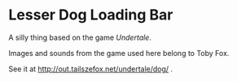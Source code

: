 Lesser Dog Loading Bar
====

A silly thing based on the game *Undertale*.

Images and sounds from the game used here belong to Toby Fox.

See it at http://out.tailszefox.net/undertale/dog/ .
